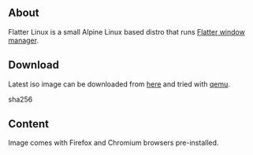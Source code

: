 About
-----

Flatter Linux is a small Alpine Linux based distro that runs
[Flatter window manager](https://github.com/polarcat/fwm).

Download
--------

Latest iso image can be downloaded from
[here](https://drive.google.com/drive/folders/1gq1AYZWfj-K0isbQrRFiqfxx9efsxqHX?usp=sharing)
and tried with [qemu](flatter-linux).

sha256

Content
-------

Image comes with Firefox and Chromium browsers pre-installed.
